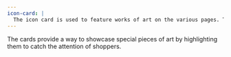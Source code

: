 ```yaml
---
icon-card: |
  The icon card is used to feature works of art on the various pages. They highlight curated content for the user.
---
```


The cards provide a way to showcase special pieces of art by highlighting them to catch the attention of shoppers.
